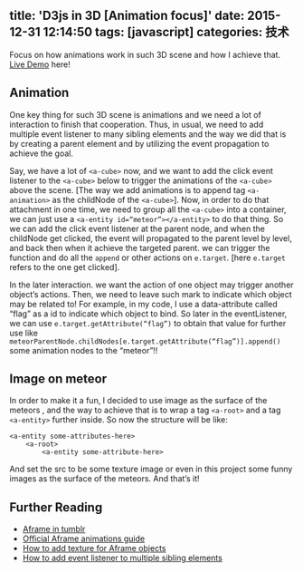 title: 'D3js in 3D [Animation focus]'
date: 2015-12-31 12:14:50
tags: [javascript] 
categories: 技术
---

Focus on how animations work in such 3D scene and how I achieve that. [Live Demo](http://chocoluffy.com/d3js3D/) here! 

<!-- more -->

## Animation

One key thing for such 3D scene is animations and we need a lot of interaction to finish that cooperation. Thus, in usual, we need to add multiple event listener to many sibling elements and the way we did that is by creating a parent element and by utilizing the event propagation to achieve the goal.

Say, we have a lot of `<a-cube>` now, and we want to add the click event listener to the `<a-cube>` below to trigger the animations of the `<a-cube>` above the scene. [The way we add animations is to append tag `<a-animation>`  as the childNode of the `<a-cube>`]. Now, in order to do that attachment in one time, we need to group all the `<a-cube>` into a container, we can just use a `<a-entity id=“meteor”></a-entity>` to do that thing. So we can add the click event listener at the parent node, and when the childNode get clicked, the event will propagated to the parent level by level, and back then when it achieve the targeted parent. we can trigger the function and do all the `append` or other actions on `e.target`. [here `e.target` refers to the one get clicked]. 

In the later interaction. we want the action of one object may trigger another object’s actions. Then, we need to leave such mark to indicate which object may be related to! For example, in my code, I use  a data-attribute called “flag” as a id to indicate which object to bind. So later in the eventListener, we can use `e.target.getAttribute(“flag”)` to obtain that value for further use like `meteorParentNode.childNodes[e.target.getAttribute(“flag”)].append()` some animation nodes to the “meteor”!!

## Image on meteor

In order to make it a fun, I decided to use image as the surface of the meteors ,  and the way to achieve that is to wrap a tag `<a-root>` and a tag `<a-entity>` further inside. So now the structure will be like:
```
<a-entity some-attributes-here>
	<a-root>
		<a-entity some-attribute-here>
```
And set the src to be some texture image or even in this project some funny images as the surface of the meteors. And that’s it! 

## Further Reading

- [Aframe in tumblr](http://aframevr.tumblr.com/)
- [Official Aframe animations guide](https://aframe.io/docs/core/animation.html)
- [How to add texture for Aframe objects](http://projects.bmannconsulting.com/aframe-boilerplate/)
- [How to add event listener to multiple sibling elements](http://www.kirupa.com/html5/handling_events_for_many_elements.htm)